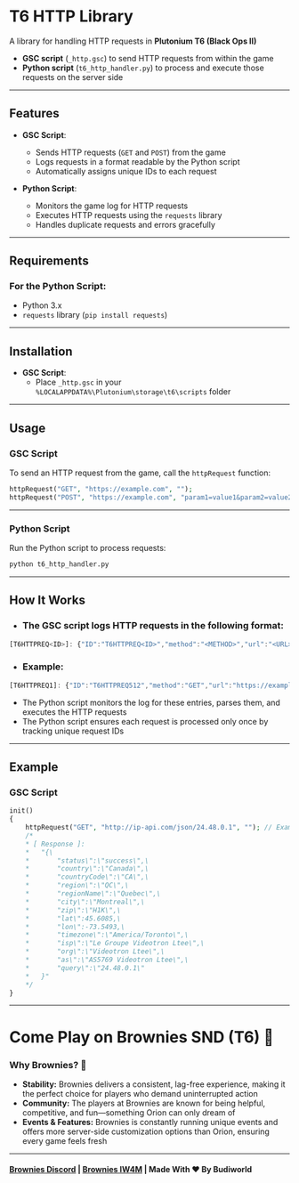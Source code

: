 # T6 HTTP Library

A library for handling HTTP requests in **Plutonium T6 (Black Ops II)** 
- **GSC script** (`_http.gsc`) to send HTTP requests from within the game
- **Python script** (`t6_http_handler.py`) to process and execute those requests on the server side

---

## Features

- **GSC Script**:
  - Sends HTTP requests (`GET` and `POST`) from the game
  - Logs requests in a format readable by the Python script
  - Automatically assigns unique IDs to each request

- **Python Script**:
  - Monitors the game log for HTTP requests
  - Executes HTTP requests using the `requests` library
  - Handles duplicate requests and errors gracefully

---

## Requirements

### For the Python Script:
- Python 3.x
- `requests` library (`pip install requests`)

---

## Installation

- **GSC Script**:
   - Place `_http.gsc` in your `%LOCALAPPDATA%\Plutonium\storage\t6\scripts` folder

---

## Usage

### GSC Script
To send an HTTP request from the game, call the `httpRequest` function:
```php
httpRequest("GET", "https://example.com", "");
httpRequest("POST", "https://example.com", "param1=value1&param2=value2");
```

---

### Python Script

Run the Python script to process requests:
```bash
python t6_http_handler.py
```

---

## How It Works
- ### The GSC script logs HTTP requests in the following format:
```jsx
[T6HTTPREQ<ID>]: {"ID":"T6HTTPREQ<ID>","method":"<METHOD>","url":"<URL>","data":"<DATA>"} 
```
- ### Example:
```jsx
[T6HTTPREQ1]: {"ID":"T6HTTPREQ512","method":"GET","url":"https://example.com","data":""}
```
-  The Python script monitors the log for these entries, parses them, and executes the HTTP requests
-  The Python script ensures each request is processed only once by tracking unique request IDs
  
---

## Example
### GSC Script
```php
init()
{
    httpRequest("GET", "http://ip-api.com/json/24.48.0.1", ""); // Example request
    /* 
    * [ Response ]:
    *   "{\
    *       "status\":\"success\",\
    *       "country\":\"Canada\",\
    *       "countryCode\":\"CA\",\
    *       "region\":\"QC\",\
    *       "regionName\":\"Quebec\",\
    *       "city\":\"Montreal\",\
    *       "zip\":\"H1K\",\
    *       "lat\":45.6085,\
    *       "lon\":-73.5493,\
    *       "timezone\":\"America/Toronto\",\
    *       "isp\":\"Le Groupe Videotron Ltee\",\
    *       "org\":\"Videotron Ltee\",\
    *       "as\":\"AS5769 Videotron Ltee\",\
    *       "query\":\"24.48.0.1\"
    *   }"
    */
}
```

---

# Come Play on Brownies SND (T6) 🍰
### Why Brownies? 🤔
- **Stability:** Brownies delivers a consistent, lag-free experience, making it the perfect choice for players who demand uninterrupted action
- **Community:** The players at Brownies are known for being helpful, competitive, and fun—something Orion can only dream of
- **Events & Features:** Brownies is constantly running unique events and offers more server-side customization options than Orion, ensuring every game feels fresh

---

#### [Brownies Discord](https://discord.gg/FAHB3mwrVF) | [Brownies IW4M](http://152.53.132.41:1624/) | Made With ❤️ By Budiworld

